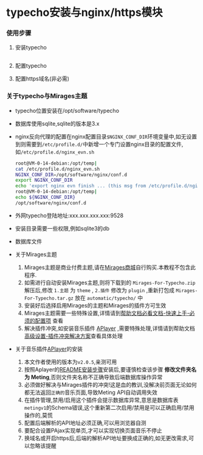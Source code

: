 # typecho安装与nginx/https模块

### 使用步骤
1. 安装typecho
    ```bash
    
    ```
2. 配置typecho

3. 配置https域名(非必需)

### 关于typecho与Mirages主题
* typecho位置安装在/opt/software/typecho
* 数据库使用sqlite,sqlite的版本是3.x
* nginx反向代理的配置在nginx配置目录`$NGINX_CONF_DIR`环境变量中,如无设置到则需要到`/etc/profile.d/`中新增一个专门设置nginx目录的配置文件,如`/etc/profile.d/nginx_evn.sh`

    ```bash
    root@VM-0-14-debian:/opt/temp|
    cat /etc/profile.d/nginx_evn.sh
    NGINX_CONF_DIR=/opt/software/nginx/conf.d
    export NGINX_CONF_DIR
    echo 'export nginx evn finish ... (this msg from /etc/profile.d/nginx_evn.sh)'
    root@VM-0-14-debian:/opt/temp|
    echo ${NGINX_CONF_DIR}
    /opt/software/nginx/conf.d
    ```
* 外网typecho登陆地址:xxx.xxx.xxx.xxx:9528
* 安装目录需要一些权限,例如sqlite3的db
* 数据库文件
* 关于Mirages主题
    1. Mirages主题是商业付费主题,请在[Mirages商城](https://store.get233.com/)自行购买.本教程不包含此程序.
    2. 如需进行自动安装Mirages主题,则将下载到的 `Mirages-For-Typecho.zip` 解压后,修改 `1.主题` 为 `theme` , `2.插件` 修改为 `plugin` ,重新打包成 `Mirages-For-Typecho.tar.gz` 放在 `automatic/typecho/` 中
    3. 安装好后选择启用Mirages的主题和Mirages的插件方可生效
    4. Mirages主题需要一些特殊设置,详情请到[帮助文档](https://mirages.docs.get233.com)[必看文档-快速上手-必须的配置项](https://mirages.docs.get233.com/#/docs/quickstart/quick-start?id=%e5%bf%85%e9%a1%bb%e7%9a%84%e9%85%8d%e7%bd%ae%e9%a1%b9) 查看
    5. 解决插件冲突,如安装音乐插件 [APlayer](https://github.com/MoePlayer/APlayer-Typecho) ,需要特殊处理,详情请到帮助文档[高级设置-插件冲突解决方案](https://mirages.docs.get233.com)查看具体处理
* 关于音乐插件[APlayer](https://github.com/MoePlayer/APlayer-Typecho)的安装
    1. 本文作者使用的版本为`v2.0.5`,亲测可用
    3. 按照Aplayer的[README安装步骤](https://github.com/MoePlayer/APlayer-Typecho#安装)安装后,要谨慎检查该步骤 **修改文件夹名为 Meting**,否则文件夹名称不正确导致后端数据库操作异常
    2. 必须做好解决与Mirages插件的冲突!这是血的教训,没解决前页面无论如何都无法返回`正确的`音乐页面,导致Meting API自动调用失效
    3. 在插件管理,禁用/启用这个插件会提示数据库异常,意思是数据库表`metingv1`的Schema错误,这个重新第二次启用/禁用是可以正确启用/禁用操作的,莫慌
    4. 配置后端解析的API地址必须正确,可以用浏览器自测
    5. 要配合设置PAjax实现单页,才可以实现切换页面音乐不停止
    6. 换域名或开启https后,后端的解析API地址要换成正确的,如无更改需求,可以忽略该提醒

